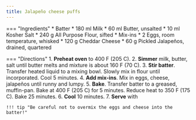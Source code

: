 ```yaml
---
title: Jalapeño cheese puffs
---
```

=== "Ingredients"
    * Batter
        * 180 ml Milk
        * 60 ml Butter, unsalted
        * 10 ml Kosher Salt
        * 240 g All Purpose Flour, sifted
    * Mix-ins
        * 2 Eggs, room temperature, whisked
        * 120 g Cheddar Cheese
        * 60 g Pickled Jalapeños, drained, quartered

=== "Directions"
    1. **Preheat oven** to 400 F (205 C).
    2. **Simmer** milk, butter, salt until butter melts and mixture is about 160 F (70 C).
    3. **Stir batter**. Transfer heated liquid to a mixing bowl. Slowly mix in flour until incorporated. Cool 5 minutes.
    4. **Add mix-ins**. Mix in eggs, cheese, jalapeños until runny and lumpy.
    5. **Bake**. Transfer batter to a greased, muffin-pan. Bake at 400 F (205 C) for 5 minutes. Reduce heat to 350 F (175 C). Bake 25 minutes.
    6. **Cool** 10 minutes.
    7. **Serve** with

    !!! tip "Be careful not to overmix the eggs and cheese into the batter!"

[^1]:
    Inspired by [Forking Good](https://www.amazon.com/dp/1683691555)'s jalapeño poppers.

